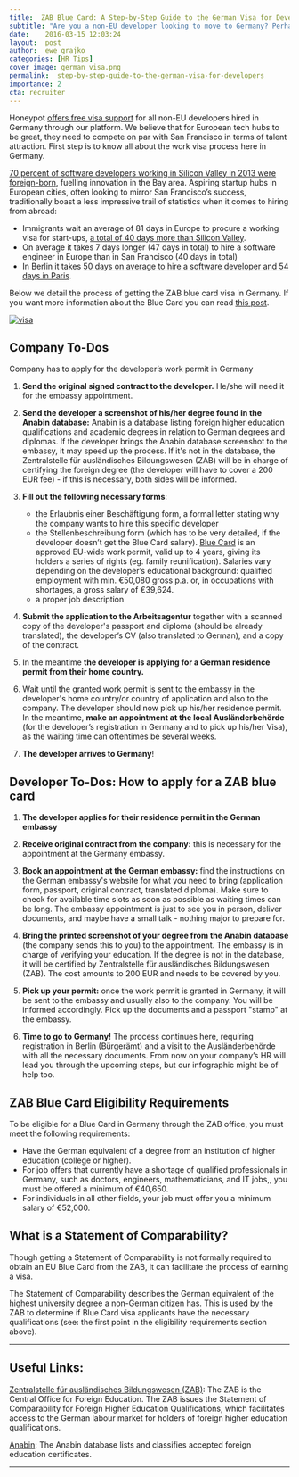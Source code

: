 ```yaml
---
title:  ZAB Blue Card: A Step-by-Step Guide to the German Visa for Developers 
subtitle: "Are you a non-EU developer looking to move to Germany? Perhaps you've just been hired but don't yet have a visa? Fear not! We've put together this useful step-by-step guide to inform you what requirements you'll need to meet and help you successfully apply for a visa in Germany."
date:    2016-03-15 12:03:24
layout:  post
author:  ewe_grajko
categories: [HR Tips]
cover_image: german_visa.png
permalink:  step-by-step-guide-to-the-german-visa-for-developers
importance: 2
cta: recruiter
---
```


Honeypot [offers free visa support][6] for all non-EU developers hired in Germany through our platform. We believe that for European tech hubs to be great, they need to compete on par with San Francisco in terms of talent attraction. First step is to know all about the work visa process here in Germany.

<!--more-->

[70 percent of software developers working in Silicon Valley in 2013 were foreign-born][4], fuelling
innovation in the Bay area. Aspiring startup hubs in European cities, often looking to mirror San Francisco’s success, traditionally
boast a less impressive trail of statistics when it comes to hiring from abroad:

  - Immigrants wait an average of 81 days in Europe to procure a working visa for start-ups, [a total of 40 days more than Silicon Valley][5].
  - On average it takes 7 days longer (47 days in total) to hire a software engineer in Europe than in San Francisco (40 days in total)
  - In Berlin it takes [50 days on average to hire a software developer and 54 days  in Paris][5].

Below we detail the process of getting the ZAB blue card visa in Germany. If you want more information about the Blue Card you can read [this post][7].

[![visa](/assets/images/visa.png)](/assets/images/visa2.png)

## Company To-Dos

Company has to apply for the developer’s work permit in Germany

1. **Send the original signed contract to the developer.** He/she will need it for the embassy appointment.

2. **Send the developer a screenshot of his/her degree found in the Anabin database:** Anabin is a database listing foreign higher education qualifications and academic degrees in relation to German degrees and diplomas. If the developer brings the Anabin database screenshot to the embassy, it may speed up the process. If it's not in the database, the Zentralstelle für ausländisches Bildungswesen (ZAB) will be in charge of certifying the foreign degree (the developer will have to cover a 200 EUR fee) - if this is necessary, both sides will be informed.

3. **Fill out the following necessary forms**:
	- the Erlaubnis einer Beschäftigung form, a formal letter stating why the company wants to hire this specific developer
	- the Stellenbeschreibung form (which has to be very detailed, if the developer doesn’t get the Blue Card salary). [Blue Card][3] is an approved EU-wide work permit, valid up to 4 years, giving its holders a series of rights (eg. family reunification). Salaries vary depending on the developer’s educational background: qualified employment with min. €50,080 gross p.a. or, in occupations with shortages, a gross salary of €39,624. 
	- a proper job description



4. **Submit the application to the Arbeitsagentur** together with a scanned copy of the developer's passport and diploma (should be already translated), the developer’s CV (also translated to German), and a copy of the contract.

5. In the meantime **the developer is applying for a German residence permit from their home country.**

6. Wait until the granted work permit is sent to the embassy in the developer's home country/or country of application and also to the company. The developer should now pick up his/her residence permit. In the meantime, **make an appointment at the local Ausländerbehörde** (for the developer’s registration in Germany and to pick up his/her Visa), as the waiting time can oftentimes be several weeks.

7. **The developer arrives to Germany**!


## Developer To-Dos: How to apply for a ZAB blue card

1. **The developer applies for their residence permit in the German embassy**

2. **Receive original contract from the company:** this is necessary for the appointment at the Germany embassy.

3. **Book an appointment at the German embassy:** find the instructions on the German embassy's website for what you need to bring (application form, passport, original contract, translated diploma). Make sure to check for available time slots as soon as possible as waiting times can be long. The embassy appointment is just to see you in person, deliver documents, and maybe have a small talk - nothing major to prepare for.

4. **Bring the printed screenshot of your degree from the Anabin database** (the company sends this to you) to the appointment. The embassy is in charge of verifying your education.  If the degree is not in the database, it will be certified by Zentralstelle für ausländisches Bildungswesen (ZAB). The cost amounts to 200 EUR and needs to be covered by you.

5. **Pick up your permit:** once the work permit is granted in Germany, it will be sent to the embassy and usually also to the company. You will be informed accordingly. Pick up the documents and a passport "stamp" at the embassy.

6. **Time to go to Germany!** The process continues here, requiring registration in Berlin (Bürgerämt) and a visit to the Ausländerbehörde with all the necessary documents. From now on your company’s HR will lead you through the upcoming steps, but our infographic might be of help too.

## ZAB Blue Card Eligibility Requirements

To be eligible for a Blue Card in Germany through the ZAB office, you must meet the following requirements:

- Have the German equivalent of a degree from an institution of higher education (college or higher).
- For job offers that currently have a shortage of qualified professionals in Germany, such as doctors, engineers, mathematicians, and IT jobs,, you must be offered a minimum of €40,650.
- For individuals in all other fields, your job must offer you a minimum salary of €52,000.

## What is a Statement of Comparability?

Though getting a Statement of Comparability is not formally required to obtain an EU Blue Card from the ZAB, it can facilitate the process of earning a visa. 

The Statement of Comparability describes the German equivalent of the highest university degree a non-German citizen has. This is used by the ZAB to determine if Blue Card visa applicants have the necessary qualifications (see: the first point in the eligibility requirements section above). 

* * *

## Useful Links:

[Zentralstelle für ausländisches Bildungswesen (ZAB)][1]: The ZAB is the Central Office for Foreign Education. The ZAB issues the Statement of Comparability for Foreign Higher Education Qualifications, which facilitates access to the German labour market for holders of foreign higher education qualifications.


[Anabin][2]: The Anabin database lists and classifies accepted foreign education certificates.

* * *



[1]: https://www.kmk.org/themen/anerkennung-auslaendischer-abschluesse.html
[2]: http://anabin.kmk.org/
[3]: https://blog.honeypot.io/EU-Bluecard-for-software-developers/
[4]: http://svcip.com/
[5]: http://startup-ecosystem.compass.co/ser2015/
[6]: https://www.honeypot.io/pages/how_it_works?utm_source=blogvisa
[7]: https://blog.honeypot.io/EU-Bluecard-for-software-developers/
